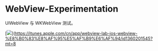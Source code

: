 # WebView-Experimentation

UIWebView 与 WKWebView 测试。

[![](https://ws4.sinaimg.cn/large/006tKfTcgy1fq41syhe73j30dw0dwq5k.jpg)](https://itunes.apple.com/cn/app/webview-lab-ios-webview-%E8%B0%83%E8%AF%95%E5%AF%B9%E6%AF%94/id1360201545?mt=8
